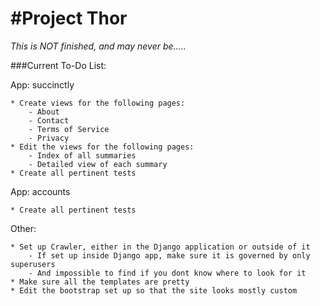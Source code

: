 #Project Thor
===
*This is NOT finished, and may never be.....*

###Current To-Do List:

App: succinctly

	* Create views for the following pages:
		- About
		- Contact
		- Terms of Service
		- Privacy
	* Edit the views for the following pages:
		- Index of all summaries
		- Detailed view of each summary
	* Create all pertinent tests	

App: accounts		

	* Create all pertinent tests	

Other:

	* Set up Crawler, either in the Django application or outside of it
		- If set up inside Django app, make sure it is governed by only superusers
		- And impossible to find if you dont know where to look for it
	* Make sure all the templates are pretty 
	* Edit the bootstrap set up so that the site looks mostly custom		
